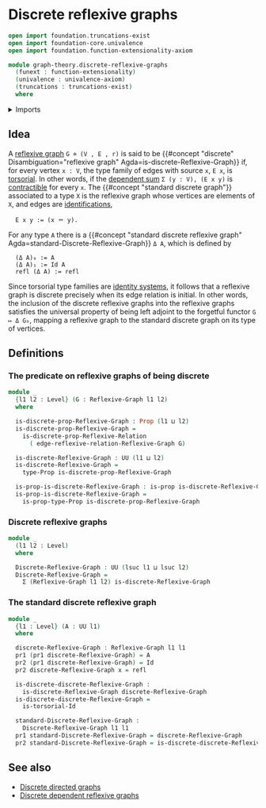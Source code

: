 # Discrete reflexive graphs

```agda
open import foundation.truncations-exist
open import foundation-core.univalence
open import foundation.function-extensionality-axiom

module graph-theory.discrete-reflexive-graphs
  (funext : function-extensionality)
  (univalence : univalence-axiom)
  (truncations : truncations-exist)
  where
```

<details><summary>Imports</summary>

```agda
open import foundation.contractible-types funext univalence
open import foundation.dependent-pair-types
open import foundation.dependent-products-contractible-types funext
open import foundation.discrete-reflexive-relations funext univalence truncations
open import foundation.universe-levels

open import foundation-core.identity-types
open import foundation-core.propositions
open import foundation-core.torsorial-type-families

open import graph-theory.directed-graphs funext univalence
open import graph-theory.reflexive-graphs funext univalence truncations
```

</details>

## Idea

A [reflexive graph](graph-theory.reflexive-graphs.md) `G ≐ (V , E , r)` is said
to be
{{#concept "discrete" Disambiguation="reflexive graph" Agda=is-discrete-Reflexive-Graph}}
if, for every vertex `x : V`, the type family of edges with source `x`, `E x`,
is [torsorial](foundation-core.torsorial-type-families.md). In other words, if
the [dependent sum](foundation.dependent-pair-types.md) `Σ (y : V), (E x y)` is
[contractible](foundation-core.contractible-types.md) for every `x`. The
{{#concept "standard discrete graph"}} associated to a type `X` is the reflexive
graph whose vertices are elements of `X`, and edges are
[identifications](foundation-core.identity-types.md),

```text
  E x y := (x ＝ y).
```

For any type `A` there is a
{{#concept "standard discrete reflexive graph" Agda=standard-Discrete-Reflexive-Graph}}
`Δ A`, which is defined by

```text
  (Δ A)₀ := A
  (Δ A)₁ := Id A
  refl (Δ A) := refl
```

Since torsorial type families are
[identity systems](foundation.identity-systems.md), it follows that a reflexive
graph is discrete precisely when its edge relation is initial. In other words,
the inclusion of the discrete reflexive graphs into the reflexive graphs
satisfies the universal property of being left adjoint to the forgetful functor
`G ↦ Δ G₀`, mapping a reflexive graph to the standard discrete graph on its type
of vertices.

## Definitions

### The predicate on reflexive graphs of being discrete

```agda
module _
  {l1 l2 : Level} (G : Reflexive-Graph l1 l2)
  where

  is-discrete-prop-Reflexive-Graph : Prop (l1 ⊔ l2)
  is-discrete-prop-Reflexive-Graph =
    is-discrete-prop-Reflexive-Relation
      ( edge-reflexive-relation-Reflexive-Graph G)

  is-discrete-Reflexive-Graph : UU (l1 ⊔ l2)
  is-discrete-Reflexive-Graph =
    type-Prop is-discrete-prop-Reflexive-Graph

  is-prop-is-discrete-Reflexive-Graph : is-prop is-discrete-Reflexive-Graph
  is-prop-is-discrete-Reflexive-Graph =
    is-prop-type-Prop is-discrete-prop-Reflexive-Graph
```

### Discrete reflexive graphs

```agda
module _
  (l1 l2 : Level)
  where

  Discrete-Reflexive-Graph : UU (lsuc l1 ⊔ lsuc l2)
  Discrete-Reflexive-Graph =
    Σ (Reflexive-Graph l1 l2) is-discrete-Reflexive-Graph
```

### The standard discrete reflexive graph

```agda
module _
  {l1 : Level} (A : UU l1)
  where

  discrete-Reflexive-Graph : Reflexive-Graph l1 l1
  pr1 (pr1 discrete-Reflexive-Graph) = A
  pr2 (pr1 discrete-Reflexive-Graph) = Id
  pr2 discrete-Reflexive-Graph x = refl

  is-discrete-discrete-Reflexive-Graph :
    is-discrete-Reflexive-Graph discrete-Reflexive-Graph
  is-discrete-discrete-Reflexive-Graph =
    is-torsorial-Id

  standard-Discrete-Reflexive-Graph :
    Discrete-Reflexive-Graph l1 l1
  pr1 standard-Discrete-Reflexive-Graph = discrete-Reflexive-Graph
  pr2 standard-Discrete-Reflexive-Graph = is-discrete-discrete-Reflexive-Graph
```

## See also

- [Discrete directed graphs](graph-theory.discrete-directed-graphs.md)
- [Discrete dependent reflexive graphs](graph-theory.discrete-dependent-reflexive-graphs.md)
